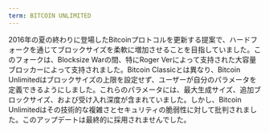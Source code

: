 ```yaml
---
term: BITCOIN UNLIMITED
---
```


2016年の夏の終わりに登場したBitcoinプロトコルを更新する提案で、ハードフォークを通じてブロックサイズを柔軟に増加させることを目指していました。このフォークは、Blocksize Warの間、特にRoger Verによって支持された大容量ブロッカーによって支持されました。Bitcoin Classicとは異なり、Bitcoin Unlimitedはブロックサイズの上限を設定せず、ユーザーが自分のパラメータを定義できるようにしました。これらのパラメータには、最大生成サイズ、追加ブロックサイズ、および受け入れ深度が含まれていました。しかし、Bitcoin Unlimitedはその技術的な複雑さとセキュリティの脆弱性に対して批判されました。このアップデートは最終的に採用されませんでした。